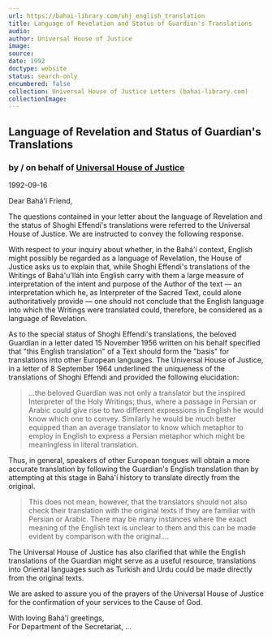 ```yaml
---
url: https://bahai-library.com/uhj_english_translation
title: Language of Revelation and Status of Guardian's Translations
audio: 
author: Universal House of Justice
image: 
source: 
date: 1992
doctype: website
status: search-only
encumbered: false
collection: Universal House of Justice Letters (bahai-library.com)
collectionImage: 
---
```



## Language of Revelation and Status of Guardian's Translations

### by / on behalf of [Universal House of Justice](https://bahai-library.com/author/Universal+House+of+Justice)

1992-09-16


Dear Bahá'í Friend,

The questions contained in your letter about the language of Revelation and the status of Shoghi Effendi's translations were referred to the Universal House of Justice. We are instructed to convey the following response.

With respect to your inquiry about whether, in the Bahá'í context, English might possibly be regarded as a language of Revelation, the House of Justice asks us to explain that, while Shoghi Effendi's translations of the Writings of Bahá'u'lláh into English carry with them a large measure of interpretation of the intent and purpose of the Author of the text — an interpretation which he, as Interpreter of the Sacred Text, could alone authoritatively provide — one should not conclude that the English language into which the Writings were translated could, therefore, be considered as a language of Revelation.

As to the special status of Shoghi Effendi's translations, the beloved Guardian in a letter dated 15 November 1956 written on his behalf specified that "this English translation" of a Text should form the "basis" for translations into other European languages. The Universal House of Justice, in a letter of 8 September 1964 underlined the uniqueness of the translations of Shoghi Effendi and provided the following elucidation:

> ...the beloved Guardian was not only a translator but the inspired Interpreter of the Holy Writings; thus, where a passage in Persian or Arabic could give rise to two different expressions in English he would know which one to convey. Similarly he would be much better equipped than an average translator to know which metaphor to employ in English to express a Persian metaphor which might be meaningless in literal translation.

Thus, in general, speakers of other European tongues will obtain a more accurate translation by following the Guardian's English translation than by attempting at this stage in Bahá'í history to translate directly from the original.

> This does not mean, however, that the translators should not also check their translation with the original texts if they are familiar with Persian or Arabic. There may be many instances where the exact meaning of the English text is unclear to them and this can be made evident by comparison with the original....

The Universal House of Justice has also clarified that while the English translations of the Guardian might serve as a useful resource, translations into Oriental languages such as Turkish and Urdu could be made directly from the original texts.

We are asked to assure you of the prayers of the Universal House of Justice for the confirmation of your services to the Cause of God.

With loving Bahá'í greetings,  
For Department of the Secretariat, ...